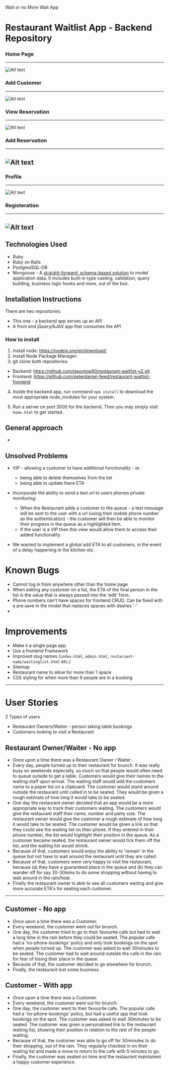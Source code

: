 Wait or no More Wait App 

# Restaurant Waitlist App - Backend Repository

### Home Page
---
![Alt text](screenshots/Home.PNG?raw=true "Home Page")

### Add Customer
---
![Alt text](screenshots/add-customer.PNG?raw=true "Add Customer")

### View Reservation
---
![Alt text](screenshots/Reservation.PNG?raw=true "Reservation")

### Add Reservation
---
![Alt text](screengrabs/add-reservation.PNG?raw=true "Add Reservation")
---
### Profile
---
![Alt text](screengrabs/profile.PNG?raw=true "Profile")
### Registeration
---
![Alt text](screengrabs/Registeration.PNG?raw=true "Registeration")
---
## Technologies Used

- Ruby
- Ruby on Rails
- PostgresSQL-DB
- Mongoose - A [straight-forward, schema-based solution](http://mongoosejs.com/) to model application data. It includes built-in type casting, validation, query building, business logic hooks and more, out of the box.

## Installation Instructions

There are two repositories:

- This one - a backend app serves up an API
- A front end jQuery/AJAX app that consumes the API

### How to install

1. Install node: <https://nodejs.org/en/download/>
2. Install Node Package Manager:
3. git clone both repositories:

  - Backend: <https://github.com/jasonlow90/restaurant-waitlist-v2.git>
  - Frontend: <https://github.com/peterdaniel-fewd/restaurant-waitlist-frontend>

4. Inside the backend app, run command `npm install` to download the most appropriate node_modules for your system.

5. Run a server on port 3000 for the backend. Then you may simply visit `home.html` to get started.

## General approach

-

## Unsolved Problems

- VIP - allowing a customer to have additional functionality - ie:

  - being able to delete themselves from the list
  - being able to update there ETA

- Incorporate the ability to send a text url to users phones private monitoring:

  - When the Restaurant adds a customer to the queue - a text message will be sent to the user with a url (using their mobile phone number as the authentication) - the customer will then be able to monitor their progress in the queue as a highlighted item.
  - If the user is a VIP then this view would allow them to access their added functionality

- We wanted to implement a global add ETA to all customers, in the event of a delay happening in the kitchen etc.

# Known Bugs

- Cannot log in from anywhere other than the home page
- When editing any customer on a list, the ETA of the final person in the list is the value that is always passed into the 'edit' form.
- Phone numbers can't have spaces for frontend CRUD. Can be fixed with a pre.save in the model that replaces spaces with dashes '-'
-

# Improvements

- Make it a single page app
- Use a frontend Framework
- Improved slug names (`index.html`, `admin.html`, `restaruant-name/waitinglist.html` etc.)
- Sitemap
- Restaurant name to allow for more than 1 space
- CSS styling for when more than 9 people are in a booking

--------------------------------------------------------------------------------

# User Stories

2 Types of users

- Restaurant Owners/Waiter - person taking table bookings
- Customers looking to visit a Restaurant

## Restaurant Owner/Waiter - No app

- Once upon a time there was a Restaurant Owner / Waiter.
- Every day, people turned up to their restaurant for brunch. It was really busy on weekends especially, so much so that people would often need to queue outside to get a table. Customers would give their names to the waiting staff upon arrival. The waiting staff would add the customers name to a paper list on a clipboard. The customer would stand around outside the restaurant until called in to be seated. They would be given a rough estimate of how long it would take to be seated.
- One day the restaurant owner decided that an app would be a more appropriate way to track their customers waiting. The customers would give the restaurant staff their name, number and party size. The restaurant owner would give the customer a rough estimate of how long it would take to be seated. The customer would be given a link so that they could see the waiting list on their phone. If they entered in their phone number, the list would highlight their position in the queue. As a customer became seated, the restaurant owner would tick them off the list, and the waiting list would shrink.
- Because of that, customers would enjoy the ability to 'remain' in the queue but not have to wait around the restaurant until they are called.
- Because of that, customers were very happy to visit the restaurant, because (a) they have a guaranteed place in the queue and (b) they can wander off for say 20-30mins to do some shopping without having to wait around in the rain/heat.
- Finally the restaurant owner is able to see all customers waiting and give more accurate ETA's for seating each customer.

--------------------------------------------------------------------------------

## Customer - No app

- Once upon a time there was a Customer.
- Every weekend, the customer went out for brunch.
- One day, the customer tried to go to their favourite cafe but had to wait a long time in the rain before they could be seated. The popular cafe had a 'no-phone-bookings' policy and only took bookings on the spot when people turned up. The customer was asked to wait 30minutes to be seated. The customer had to wait around outside the cafe in the rain for fear of losing their place in the queue.
- Because of that, the customer decided to go elsewhere for brunch.
- Finally, the restaurant lost some business.

## Customer - With app

- Once upon a time there was a Customer.
- Every weekend, the customer went out for brunch.
- One day, the customer went to their favourite cafe. The popular cafe had a 'no-phone-bookings' policy, but had a useful app that took bookings on the spot. The customer was asked to wait 30minutes to be seated. The customer was given a personalised link to the restaurant waiting list, showing their position in relation to the rest of the people waiting.
- Because of that, the customer was able to go off for 30minutes to do their shopping, out of the rain. They regularly checked in on their waiting list and made a move to return to the cafe with 5 minutes to go.
- Finally, the customer was seated on time and the restaurant maintained a happy customer experience.